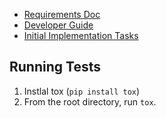 - [Requirements Doc](https://docs.google.com/document/d/1av4wpAnKinbtG_0fcNC94XKyh-_rXxxJEhRXy9xn6js/edit)
- [Developer Guide](https://github.com/dennybritz/seq2seq/wiki/Developer-Guide)
- [Initial Implementation Tasks](https://github.com/dennybritz/seq2seq/projects/2)

## Running Tests

1. Instlal tox (`pip install tox`)
2. From the root directory, run `tox`.